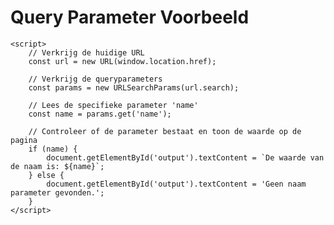 <!DOCTYPE html>
<html lang="nl">
<head>
    <meta charset="UTF-8">
    <meta name="viewport" content="width=device-width, initial-scale=1.0">
    <title>Query Parameter Voorbeeld</title>
</head>
<body>
    <h1>Query Parameter Voorbeeld</h1>
    <div id="output"></div>

    <script>
        // Verkrijg de huidige URL
        const url = new URL(window.location.href);

        // Verkrijg de queryparameters
        const params = new URLSearchParams(url.search);

        // Lees de specifieke parameter 'name'
        const name = params.get('name');

        // Controleer of de parameter bestaat en toon de waarde op de pagina
        if (name) {
            document.getElementById('output').textContent = `De waarde van de naam is: ${name}`;
        } else {
            document.getElementById('output').textContent = 'Geen naam parameter gevonden.';
        }
    </script>
</body>
</html>
